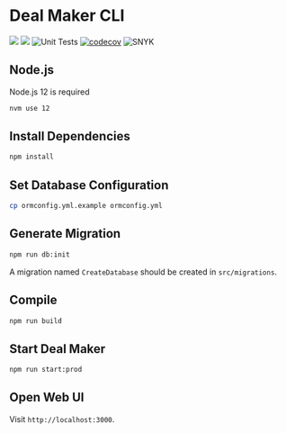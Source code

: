 # Deal Maker CLI

![](https://img.shields.io/badge/Platform-MacOS%20%7C%20Linux-brightgreen)
![](https://img.shields.io/badge/Node.js-v12-brightgreen)
![Unit Tests](https://github.com/glias/deal-maker-cli/workflows/Unit%20Tests/badge.svg)
[![codecov](https://codecov.io/gh/glias/deal-maker-cli/branch/develop/graph/badge.svg)](https://codecov.io/gh/glias/deal-maker-cli)
![SNYK](https://github.com/glias/deal-maker-cli/workflows/SNYK/badge.svg)

## Node.js

Node.js 12 is required

```bash
nvm use 12
```

## Install Dependencies

```bash
npm install
```

## Set Database Configuration

```bash
cp ormconfig.yml.example ormconfig.yml
```

## Generate Migration

```bash
npm run db:init
```

A migration named `CreateDatabase` should be created in `src/migrations`.

## Compile

```bash
npm run build
```

## Start Deal Maker

```bash
npm run start:prod
```

## Open Web UI

Visit `http://localhost:3000`.
